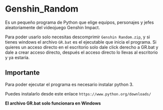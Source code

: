 # Genshin_Random
Es un pequeño programa de Python que elige equipos, personajes y jefes aleatoriamente del videojuego Genshin Impact.

Para poder usarlo solo necesitas descomprimir `Genshin Random.zip`, y si tienes windows el archivo `GR.bat` es el ejecutable que inicia el programa.
Si quieres un acceso directo en el escritorio solo dale click derecho a GR.bat y dale a crear acceso directo, después el acceso directo lo llevas al escritorio y ya estaría.

## Importante
Para poder ejecutar el programa es necesario instalar python 3.

Puedes instalarlo desde este enlace `https://www.python.org/downloads/`

**El archivo GR.bat solo funcionara en Windows**
